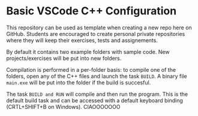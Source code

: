 # Basic VSCode C++ Configuration

This repository can be used as template when creating a new repo here on GitHub. Students are encouraged to create personal private repositories where they will keep their exercises, tests and assignements.

By default it contains two example folders with sample code. New projects/exercises will be put into new folders. 

Compilation is performed in a per-folder basis: to compile one of the folders, open any of the C++ files and launch the task  `BUILD`. A binary file  `main.exe` will be put into the folder if the build is succesful. 

The task `BUILD and RUN` will compile and then run the program. This is the default build task and can be accessed with a default keyboard binding (CRTL+SHIFT+B on Windows).
CIAOOOOOOO
